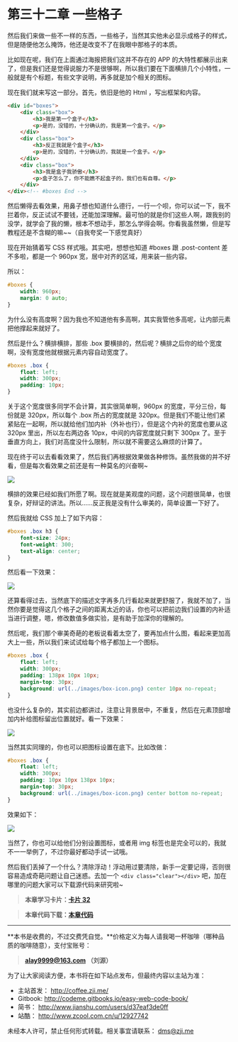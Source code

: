 第三十二章 一些格子
===

然后我们来做一些不一样的东西，一些格子，当然其实他未必显示成格子的样式，但是随便他怎么掩饰，他还是改变不了在我眼中那格子的本质。

比如现在呢，我们在上面通过海报把我们这并不存在的 APP 的大特性都展示出来了，但是我们还是觉得说服力不是很够啊，所以我们要在下面横排几个小特性，一般就是有个标题，有些文字说明，再多就是加个相关的图标。

现在我们就来写这一部分。首先，依旧是他的 Html ，写出框架和内容。

```html
<div id="boxes">
	<div class="box">
		<h3>我是第一个盒子</h3>
		<p>是的，没错的，十分确认的，我是第一个盒子。</p>
	</div>
	<div class="box">
		<h3>反正我就是个盒子</h3>
		<p>是的，没错的，十分确认的，我就是一个盒子。</p>
	</div>
	<div class="box">
		<h3>我是盒子我骄傲</h3>
		<p>盒子怎么了，你不能瞧不起盒子的，我们也有自尊。</p>
	</div>
</div><!-- #boxes End -->
```

然后懒得去看效果，用鼻子想也知道什么德行，一行一个呗，你可以试一下，我不拦着你，反正试试不要钱，还能加深理解。最可怕的就是你们这些人啊，跟我别的没学，就学会了我的懒，根本不想动手，那怎么学得会啊。你看我虽然懒，但是写教程还是不含糊的嘛~~（自我夸奖一下感觉真好）

现在开始猜着写 CSS 样式哦。其实吧，想想也知道 #boxes 跟 .post-content 差不多啦，都是一个 960px 宽，居中对齐的区域，用来装一些内容。

所以：

```css
#boxes {
	width: 960px;
	margin: 0 auto;
}
```

为什么没有高度啊？因为我也不知道他有多高啊，其实我管他多高呢，让内部元素把他撑起来就好了。

然后是什么？横排横排，那些 .box 要横排的，然后呢？横排之后你的给个宽度啊，没有宽度他就根据元素内容自动宽度了。

```css
#boxes .box {
	float: left;
	width: 300px;
	padding: 10px;
}
```

关于这个宽度很多同学不会计算，其实很简单啊，960px 的宽度，平分三份，每份就是 320px，所以每个 .box 所占的宽度就是 320px。但是我们不能让他们紧紧贴在一起啊，所以就给他们加内补（外补也行），但是这个内补的宽度也要从这 320px 里出，所以左右两边各 10px，中间的内容宽度就只剩下 300px 了。至于垂直方向上，我们对高度没什么限制，所以就不需要这么麻烦的计算了。

现在终于可以去看看效果了，然后我们再根据效果做各种修饰。虽然我做的并不好看，但是每次看效果之前还是有一种莫名的兴奋啊~

![](http://coffee.zji.me/imgs/32-1.png)

横排的效果已经如我们所愿了啊。现在就是美观度的问题，这个问题很简单，也很复杂，好辩证的讲法。所以……反正我是没有什么审美的，简单设置一下好了。

然后我就给 CSS 加上了如下内容：

```css
#boxes .box h3 {
	font-size: 24px;
	font-weight: 300;
	text-align: center;
}
```

然后看一下效果：

![](http://coffee.zji.me/imgs/32-2.png)

还算看得过去，当然底下的描述文字再多几行看起来就更舒服了，我就不加了，当然你要是觉得这几个格子之间的距离太近的话，你也可以把前边我们设置的内补适当进行调整，嗯，修改数值多做实验，是有助于加深你的理解的。

然后呢，我们那个审美奇葩的老板说看着太空了，要再加点什么图，看起来更加高大上一些，所以我们来试试给每个格子都加上一个图标。

```css
#boxes .box {
	float: left;
	width: 300px;
	padding: 138px 10px 10px;
	margin-top: 30px;
	background: url(../images/box-icon.png) center 10px no-repeat;
}
```

也没什么复杂的，其实前边都讲过，注意让背景居中，不重复，然后在元素顶部增加内补给图标留出位置就好。看一下效果：

![](http://coffee.zji.me/imgs/32-3.png)

当然其实同理的，你也可以把图标设置在底下。比如改做：

```css
#boxes .box {
	float: left;
	width: 300px;
	padding: 10px 10px 138px 10px;
	margin-top: 30px;
	background: url(../images/box-icon.png) center bottom no-repeat;
}
```

效果如下：

![](http://coffee.zji.me/imgs/32-4.png)

当然了，你也可以给他们分别设置图标，或者用 img 标签也是完全可以的，我就不一一举例了，不过你最好都动手试一试哦。

然后我们丢掉了一个什么？清除浮动！浮动用过要清除，新手一定要记得，否则很容易造成奇葩问题让自己迷惑。去加一个 `<div class="clear"></div>` 吧，加在哪里的问题大家可以下载源代码来研究啦~

> **本章学习卡片：[卡片 32](http://coffee.zji.me/card.html?name=chapter32)**

> **本章代码下载：[本章代码](http://coffee.zji.me/show-code/32.zip)**

---

**本书是收费的，不过交费凭自觉。**价格定义为每人请我喝一杯咖啡（哪种品质的咖啡随意），支付宝账号：

> **alay9999@163.com  （刘源）**

为了让大家阅读方便，本书将在如下站点发布，但最终内容以主站为准：

* 主站首发： http://coffee.zji.me/
* Gitbook: http://codeme.gitbooks.io/easy-web-code-book/
* 简书： http://www.jianshu.com/users/d37eaf3de0ff
* 站酷： http://www.zcool.com.cn/u/12927742

未经本人许可，禁止任何形式转载。相关事宜请联系： dms@zji.me